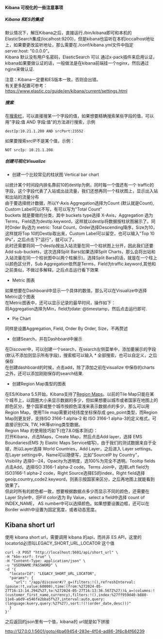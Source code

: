 #### Kibana 可视化的一些注意事项

##### Kibana 和ES的集成

默认情况下，解压Kibana之后，直接运行./bin/kibana即可和本机的 ElasticSearch集成(localhost:9200)，但是kibana也监听在本机loccalhost地址上，如果要更改监听地址，那么需要在./conf/kibana.yml文件中指定 server.host: "0.0.0.0"。  
Kibana 默认没有用户名密码，ElasticSearch 可以 通过x-pack插件来启用认证，kibana如果要做认证的话，一般做法是在kibana前端挂一个nginx，然后通过nginx来做认证.  

注意：Kibana一定要和ES版本一致，否则会出错。  
有关更多配置可参考：https://www.elastic.co/guide/en/kibana/current/settings.html

##### 搜索
在[搜索栏](https://www.elastic.co/guide/en/beats/packetbeat/current/kibana-queries-filters.html)，可以直接搜某一个字段的值，如果想要精确搜索某些字段的值，可以用"字段:值 AND 字段:值"的方法进行搜索，示例  
```
destIp:10.21.1.208 AND srcPort:23552
```

如果要搜索srcIP不是某个值，示例：  
```
NOT srcIp: 10.21.1.208
```

##### 创建可视化Visualize

* 创建一个比较常见的柱状图 Vertical bar chart

以统计某个时间段内排名靠前10的destIp为例，同时每一个值还有一个 traffic的字段，这个字段代表了入站或出战流量，我们还想再同一个柱状图上，显示出入站和出站的流量分布  
由于要选择统计数据，所以Y-Axis Aggregation选择为Count (默认就是Count), Custom Label可以不写，有可以写为"Total Count"  
buckets 就是要做的分类，其中 buckets type选择 X-Axis，Aggregation 选为 Terms，Field选为destIp.keyword，这样就以destIp将数据按柱状图展示了。同时Order By选为 metric: Total Count，Order选择Descending降序，Size为10，这样就将Top 10的DestIp取出来，Custom Label可以留空，也可以输入"Top 10 IPs"，之后点击下"运行"，就可以了。  
此时还需要将同一个destIp按出入站流量在同一个柱状图上分开，因此我们还要Add sub-buckets，这次选择Split Bars(如果选择Split Charts，那么会将出站和入站流量在同一个柱状图中以两个柱展示)，选择Split Bars的话，就是在一个柱上以颜色区分开，Sub Aggregation依然是Terms，Field为traffic.keyword,其他和之前类似，不做过多解释。之后点击运行看下效果

* Metric 图表

如果想要在Dashboard中显示一个具体的数值，那么可以在Visualize中选择Metric这个图表  
在Metric图表中，还可以显示记录的最早时间，操作如下：  
将Aggregation选择为Min，field为date: @timestamp，然后点击运行即可.

* Pie Chart

同样是设置Aggregation, Field, Order By Order, Size，不再赘述

* 创建Search，并在Dashboard中展示
  

在Discover中，可以创建一个search，在search左侧菜单中，添加要展示的字段(默认不添加则显示所有字段)，搜索框可以输入 * 全部搜索，也可以自定义，之后保存  
在创建dashboard的时候，点击add，除了添加之前在visualize 中保存的charts之外，还可以添加刚刚保存的search结果.


* 创建Region Map类型的图表

在ES/Kibana 5.5开始，Kibana支持了[Region Maps](https://www.elastic.co/cn/blog/region-maps-gauge-kibana)。以前的Tile Map只能在某个城市上，以圆圈大小来显示数据的多少，但如果想要以城市或者国家在地图上的颜色区分，整个国家或整个城市按颜色深浅来表示数据点的多少，那么可以用Region Map。使用Tile map需要对经纬度坐标保存成 geo_point类型，而Region Map则更友好，支持ISO 3166-1 alpha-2 和 ISO 3166-1 alpha-3的定义格式，可直接识别CN, TW, HK等string类型数据。   
Region Map 的使用技巧如下(在7.8.0版本测试)：  
打开Kibana，点击Maps，Create Map，然后点击Add layer，选择 EMS Boundaries(EMS  为 Elastic Maps Service缩写)，由于我们的测试数据来自于全球，所以Layer选择 World Countries，Add Layer，之后进入 Layer settings。  
在Layer settings中，Name可以随便写，比如"SourceIP by Country"， Visibility 选择0--24，Opacity为透明度，选100%为完全不透明。Tooltip fields点击Add，选择ISO 3166-1 alpha-2 code。Terms Join中，选择Left field为 ISO3166-1 alpha-2 code，Right Source选择ES的index，Right field选择geoip.country_code2.keyword，则表示按国家来区分，之后再地图上就能看到效果了。   
但此时所有的颜色都一致，想要根据数据点多少而显示不同的颜色，还需要在Layer Style中，将Fill color选为 By Value，select a field中选择 count of INDEX_NAME， AS number中可以选择颜色。如果想要设置边框，还可以在Border width中设置为固定宽度，或者动态宽度。


[^_^]:
    还未按照下面的blog测试:https://www.cnblogs.com/sanduzxcvbnm/p/12841986.html



## Kibana short url

使用 kibana short url，需要调用 kibana 的api，而并非 ES API，这里的locatorId必须叫LEGACY_SHORT_URL_LOCATOR 这个值

```shell
curl -X POST "http://localhost:5601/api/short_url" \
-H "kbn-xsrf: true" \
-H "Content-Type: application/json" \
-u "USERNAME:PASSWORD" \
-d '{
  "locatorId": "LEGACY_SHORT_URL_LOCATOR",
  "params": {
    "url": "/app/discover#/?_g=(filters:!(),refreshInterval:(pause:!t,value:60000),time:(from:%272024-05-27T16:13:14.294Z%27,to:%272024-05-27T16:13:36.567Z%27))&_a=(columns:!(customer_first_name,currency),filters:!(),index:%27ff959d40-b880-11e8-a6d9-e546fe2bba5f%27,interval:auto,query:(language:kuery,query:%27%27),sort:!(!(order_date,desc)))"
  }
}'
```

之后返回的json里有一个值，kibana的 url就是如下拼接

http://127.0.0.1:5601/goto/4ba69454-283e-4f04-ad86-3f6c84f66239



